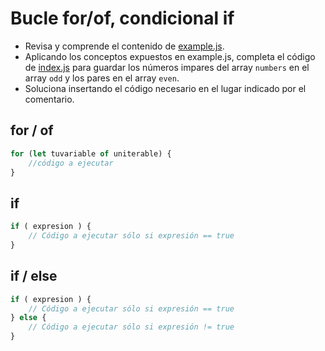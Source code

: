 # Bucle for/of, condicional if

* Revisa y comprende el contenido de [example.js](example.js).
* Aplicando los conceptos expuestos en example.js, completa el código de [index.js](index.js) para guardar los números impares del array ```numbers``` en el array ```odd``` y los pares en el array ```even```.
* Soluciona insertando el código necesario en el lugar indicado por el comentario.

## for / of
```javascript
for (let tuvariable of uniterable) {
    //código a ejecutar
}
```

## if
```javascript
if ( expresion ) {
    // Código a ejecutar sólo si expresión == true
}
```

## if / else
```javascript
if ( expresion ) {
    // Código a ejecutar sólo si expresión == true
} else {
    // Código a ejecutar sólo si expresión != true
}
```